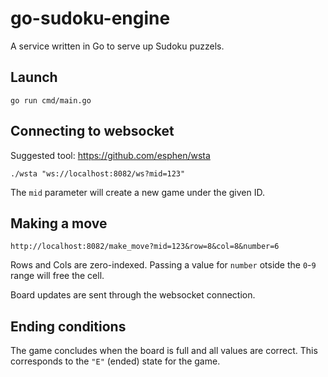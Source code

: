 # go-sudoku-engine

A service written in Go to serve up Sudoku puzzels.

## Launch
`go run cmd/main.go`

## Connecting to websocket
Suggested tool: https://github.com/esphen/wsta

`./wsta "ws://localhost:8082/ws?mid=123"`

The `mid` parameter will create a new game under the given ID.


## Making a move
`http://localhost:8082/make_move?mid=123&row=8&col=8&number=6`

Rows and Cols are zero-indexed.
Passing a value for `number` otside the `0`-`9` range will free the cell.

Board updates are sent through the websocket connection.


## Ending conditions
The game concludes when the board is full and all values are correct.
This corresponds to the `"E"` (ended) state for the game.
